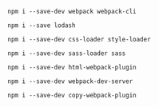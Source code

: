 ```
npm i --save-dev webpack webpack-cli
```

```
npm i --save lodash
```

```
npm i --save-dev css-loader style-loader
```

```
npm i --save-dev sass-loader sass
```

```
npm i --save-dev html-webpack-plugin
```

```
npm i --save-dev webpack-dev-server
```

```
npm i --save-dev copy-webpack-plugin
```